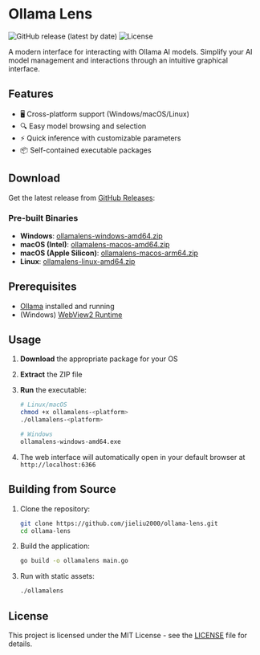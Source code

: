 # Ollama Lens

![GitHub release (latest by date)](https://img.shields.io/github/v/release/jieliu2000/ollama-lens)
![License](https://img.shields.io/badge/License-MIT-blue.svg)

A modern interface for interacting with Ollama AI models. Simplify your AI model management and interactions through an intuitive graphical interface.

## Features

- 🖥️ Cross-platform support (Windows/macOS/Linux)
- 🔍 Easy model browsing and selection
- ⚡ Quick inference with customizable parameters
- 📦 Self-contained executable packages

## Download

Get the latest release from [GitHub Releases](https://github.com/jieliu2000/ollama-lens/releases/latest):

### Pre-built Binaries

- **Windows**: [ollamalens-windows-amd64.zip](https://github.com/jieliu2000/ollama-lens/releases/latest/download/ollamalens-windows-amd64.zip)
- **macOS (Intel)**: [ollamalens-macos-amd64.zip](https://github.com/jieliu2000/ollama-lens/releases/latest/download/ollamalens-macos-amd64.zip)
- **macOS (Apple Silicon)**: [ollamalens-macos-arm64.zip](https://github.com/jieliu2000/ollama-lens/releases/latest/download/ollamalens-macos-arm64.zip)
- **Linux**: [ollamalens-linux-amd64.zip](https://github.com/jieliu2000/ollama-lens/releases/latest/download/ollamalens-linux-amd64.zip)

## Prerequisites

- [Ollama](https://ollama.ai/) installed and running
- (Windows) [WebView2 Runtime](https://developer.microsoft.com/en-us/microsoft-edge/webview2/)

## Usage

1. **Download** the appropriate package for your OS
2. **Extract** the ZIP file
3. **Run** the executable:

   ```bash
   # Linux/macOS
   chmod +x ollamalens-<platform>
   ./ollamalens-<platform>

   # Windows
   ollamalens-windows-amd64.exe
   ```

4. The web interface will automatically open in your default browser at `http://localhost:6366`

## Building from Source

1. Clone the repository:

   ```bash
   git clone https://github.com/jieliu2000/ollama-lens.git
   cd ollama-lens
   ```

2. Build the application:

   ```bash
   go build -o ollamalens main.go
   ```

3. Run with static assets:
   ```bash
   ./ollamalens
   ```

## License

This project is licensed under the MIT License - see the [LICENSE](LICENSE) file for details.

